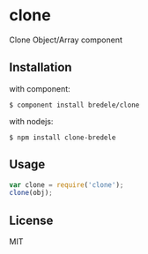 # clone

  Clone Object/Array component

## Installation

with component:

    $ component install bredele/clone

with nodejs:

    $ npm install clone-bredele
## Usage

```js
var clone = require('clone');
clone(obj);
```

## License

  MIT
